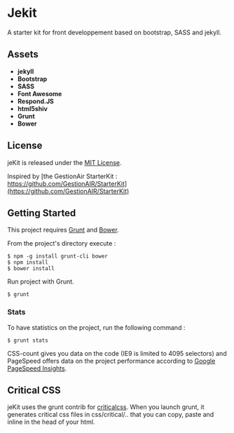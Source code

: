 Jekit
===========

A starter kit for front developpement based on bootstrap, SASS and jekyll.

## Assets

- **jekyll**
- **Bootstrap**
- **SASS**
- **Font Awesome**
- **Respond.JS**
- **html5shiv**
- **Grunt**
- **Bower**

## License

jeKit is released under the [MIT License](COPYING).

Inspired by [the GestionAir StarterKit : https://github.com/GestionAIR/StarterKit](https://github.com/GestionAIR/StarterKit)

## Getting Started

This project requires [Grunt](http://gruntjs.com/) and [Bower](http://bower.io/).

From the project's directory execute :

```
$ npm -g install grunt-cli bower
$ npm install
$ bower install
```

Run project with Grunt.

```
$ grunt
```

### Stats

To have statistics on the project, run the following command :

```
$ grunt stats
```

CSS-count gives you data on the code (IE9 is limited to 4095 selectors) and PageSpeed offers data on the project performance according to [Google PageSpeed Insights](https://developers.google.com/speed/pagespeed/insights/).

## Critical CSS

jeKit uses the grunt contrib for [criticalcss](https://github.com/filamentgroup/grunt-criticalcss). When you launch grunt, it generates critical css files in css/critical/.. that you can copy, paste and inline in the head of your html.


